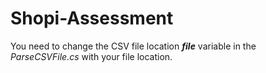# Shopi-Assessment

You need to change the CSV file location ***file*** variable in the *ParseCSVFile.cs* with your file location.

